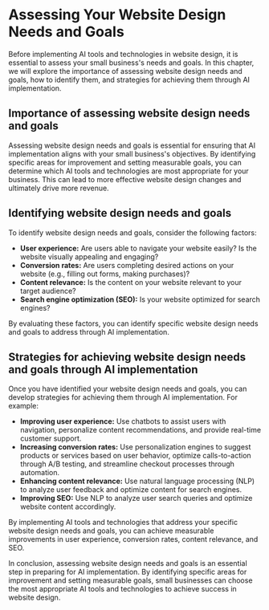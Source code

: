 Assessing Your Website Design Needs and Goals
===============================================================================================================================

Before implementing AI tools and technologies in website design, it is essential to assess your small business's needs and goals. In this chapter, we will explore the importance of assessing website design needs and goals, how to identify them, and strategies for achieving them through AI implementation.

Importance of assessing website design needs and goals
------------------------------------------------------

Assessing website design needs and goals is essential for ensuring that AI implementation aligns with your small business's objectives. By identifying specific areas for improvement and setting measurable goals, you can determine which AI tools and technologies are most appropriate for your business. This can lead to more effective website design changes and ultimately drive more revenue.

Identifying website design needs and goals
------------------------------------------

To identify website design needs and goals, consider the following factors:

* **User experience:** Are users able to navigate your website easily? Is the website visually appealing and engaging?
* **Conversion rates:** Are users completing desired actions on your website (e.g., filling out forms, making purchases)?
* **Content relevance:** Is the content on your website relevant to your target audience?
* **Search engine optimization (SEO):** Is your website optimized for search engines?

By evaluating these factors, you can identify specific website design needs and goals to address through AI implementation.

Strategies for achieving website design needs and goals through AI implementation
---------------------------------------------------------------------------------

Once you have identified your website design needs and goals, you can develop strategies for achieving them through AI implementation. For example:

* **Improving user experience:** Use chatbots to assist users with navigation, personalize content recommendations, and provide real-time customer support.
* **Increasing conversion rates:** Use personalization engines to suggest products or services based on user behavior, optimize calls-to-action through A/B testing, and streamline checkout processes through automation.
* **Enhancing content relevance:** Use natural language processing (NLP) to analyze user feedback and optimize content for search engines.
* **Improving SEO:** Use NLP to analyze user search queries and optimize website content accordingly.

By implementing AI tools and technologies that address your specific website design needs and goals, you can achieve measurable improvements in user experience, conversion rates, content relevance, and SEO.

In conclusion, assessing website design needs and goals is an essential step in preparing for AI implementation. By identifying specific areas for improvement and setting measurable goals, small businesses can choose the most appropriate AI tools and technologies to achieve success in website design.
